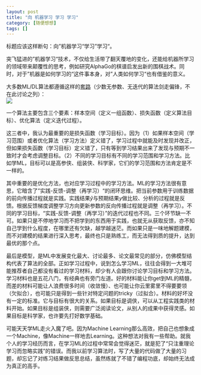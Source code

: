 ```yaml
---
layout: post
title: "向 机器学习 学习 学习"
category: [随便想想]
tags: []
---
```


标题应该这样断句：向”机器学习“学习”学习“。  

突飞猛进的”机器学习“技术，不仅给生活带了翻天覆地的变化，还能给机器所学习的领域带来颠覆性的思考，例如研究AlphaGo的棋谱启发出新的围棋战术。同时，对于”机器是如何学习的“这件事本身，对”人类如何学习“也有借鉴的意义。  

大多数ML/DL算法都遵循这样的[套路](https://windmissing.github.io/Water-MachineLearning/CommonSense/1.html#%E6%9C%BA%E5%99%A8%E5%AD%A6%E4%B9%A0%E7%9A%84%E6%A1%86%E6%9E%B6)（少数无参数、无迭代的算法剑走偏锋，不在此讨论之列）：  
![](https://windmissing.github.io/Water-MachineLearning/assets/2.png)  

一个算法主要包含三个要素：样本空间（定义一组函数）、损失函数（定义算法目标）、优化算法（定义迭代过程）。  

这三者中，我认为最重要的是损失函数（学习目标）。因为（1）如果样本空间（学习范围）或者优化算法（学习方法）定义错了，学习过程中就能及时发现并改正，但如果损失函数（学习目标）定义错了，只有等到学习结果出来了发现与预期不一致时才会考虑调整目标。（2）不同的学习目标有不同的学习范围和学习方法。比如学ML，目标可以是高参侠、组装侠、科学家，它们的学习范围和方法肯定是不一样的。  

其中重要的是优化方法，也对应学习过程中的学习方法。ML的学习方法很有意思，它暗含了”实践-反馈-调整（再学习）“的闭环思维。把当前参数用于训练数据的前向传播过程就是实践。实践结果$\hat y$与预期结果$y$做比较、分析的过程就是反馈。根据反馈梯度调整学习方向更新参数的反向传播过程就是调整（再学习）。不同的学习目标，“实践-反馈-调整（再学习）”的迭代过程也不同。三个环节缺一不可。如果只是不停地学习而不把学到的东西用于实践，也就无从获取反馈，亦不知自己学到什么程度，在哪里还有欠缺，越学越迷茫。而如果只是一味地解题建模，而不对建模的结果进行深入思考，最终也只是熟练工，而无法得到质的提升，达到最优的那个点。   

最后是模型，是ML中发展变化最大、讨论最多、论文最常见的部分，仿佛模型结构代表了算法的全部。正如学习过程中，说到怎么学习ML，往往会得到一大堆可能推荐者自己都没有看过的学习材料，却少有人会跟你讨论学习目标和学习方法。学习材料也是五花八门，有经典也有旁门左道。好的材料能让你get到ML的精髓，而差的材料可能让人浪费很多时间（收敛慢）、也可能让你云里雾里不得要要领（欠拟合），也可能只是得到一些针对特定问题的tricky（过拟合）。材料的好坏没有一定的标准。它与目标有很大的关系。如果目标是调侠，可以从工程实践类的材料开始。如果目标是组装侠，则需要广泛阅读论文，从别人的成果中获得灵感。如果目标是科学家，也许要先打好数学基础。  

可能天天学ML走火入魔了吧。因为Machine Learning那么高效，把自己也想象成一个Machine，像Machine一样地去Learning。这种想法对我有一些帮助。就我个人的学习经历而言，在学习ML的过程中常常会觉得迷茫，就是犯了“只注重理论学习而忽略实践”的错误。而我以前学习算法时，写了大量的代码做了大量的习题，却忘记了对练习结果做反思总结，虽然练就了不错了编程功底，却始终无法成为真正的高手。  

<!-- more -->